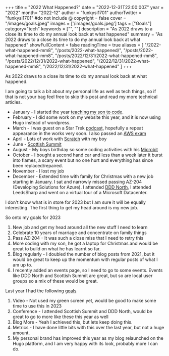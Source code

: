 +++
title = "2022 What Happened?"
date = "2022-12-31T22:00:00Z"
year = "2022"
month= "2022-12"
author = "funkysi1701"
authorTwitter = "funkysi1701" #do not include @
copyright = false
cover = "/images/goals.jpeg"
images = ['/images/goals.jpeg']
tags = ["Goals"]
category="tech"
keywords = ["", ""]
description = "As 2022 draws to a close its time to do my annual look back at what happened"
summary = "As 2022 draws to a close its time to do my annual look back at what happened"
showFullContent = false
readingTime = true
aliases = [
    "/2022-what-happened-mm8",
    "/posts/2022-what-happened/",
    "/posts/2022-what-happened-mm8",
    "/posts/2022/12/31/2022-what-happened-mm8",
    "/posts/2022/12/31/2022-what-happened",
    "/2022/12/31/2022-what-happened-mm8",
    "/2022/12/31/2022-what-happened"
]
+++

As 2022 draws to a close its time to do my annual look back at what happened.

I am going to talk a bit about my personal life as well as tech things, so if that is not your bag feel free to skip this post and read my more technical articles.

- January - I started the year [teaching my son to code](https://www.funkysi1701.com/posts/2021/back-to-basic/).
- February - I did some work on my website this year, and it is now using Hugo instead of wordpress.
- March - I was guest on a Star Trek [podcast](https://www.funkysi1701.com/posts/2022/temporal-trek-podcast/), hopefully a repeat appearance in the works very soon. I also passed an [AWS exam](https://www.funkysi1701.com/posts/2022/aws-cloud-practitioner/)
- April - Lots of work with [Scratch](https://www.funkysi1701.com/posts/2022/scratch/) with my boy
- June - [Scottish Summit](https://www.funkysi1701.com/posts/2022/scottishsummit/)
- August - My boys birthday so some coding activities with his [Microbit](https://www.funkysi1701.com/posts/2022/microbit/)
- October - I bought a second hand car and less than a week later it burst into flames, a scary event but no one hurt and everything has since been replaced/repaired.
- November - I lost my job
- December - Extended time with family for Christmas with a new job starting in January. I sat and narrowly missed passing AZ-204 (Developing Solutions for Azure). I attended [DDD North](https://www.funkysi1701.com/posts/2022/ddd-north/), I attended LeedsSharp and went on a virtual tour of a Microsoft Datacenter.

I don't know what is in store for 2023 but I am sure it will be equally interesting. The first thing to get my head around is my new job.

So onto my goals for 2023

1) New job and get my head around all the new stuff I need to learn
2) Celebrate 10 years of marriage and concentrate on family things
3) Pass AZ-204 - It was such a close miss that I need to retry this
4) More coding with my son, he got a laptop for Christmas and would be great to build on what he has learnt so far.
5) Blog regularly - I doubled the number of blog posts from 2021, but it would be great to keep up the momentum with regular posts of what I am up to.
6) I recently added an events page, so I need to go to some events. Events like DDD North and Scottish Summit are great, but so are local user groups so a mix of these would be great.

Last year I had the following [goals](https://www.funkysi1701.com/posts/2022/2022-goals/)

1) Video - Not used my green screen yet, would be good to make some time to use this in 2023
2) Conference - I attended Scottish Summit and DDD North, would be great to go to more like these this year as well
3) Blog More - Yeah I achieved this, but lets keep doing this.
4) Metrics - I have done little bits with this over the last year, but not a huge amount.
5) My personal brand has improved this year as my blog relaunched on the Hugo platform, and I am very happy with its look, probably more I can do. 